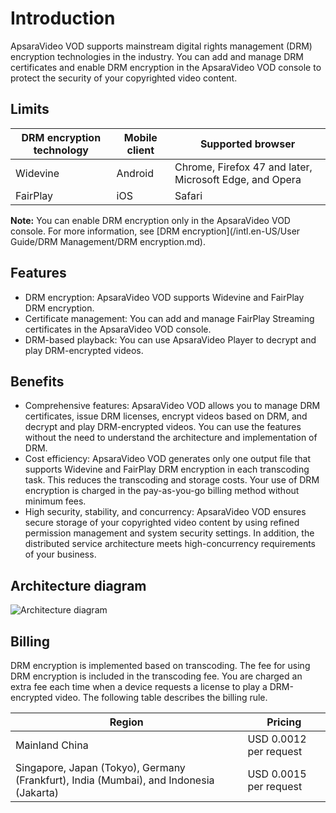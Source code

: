 # Introduction

ApsaraVideo VOD supports mainstream digital rights management \(DRM\) encryption technologies in the industry. You can add and manage DRM certificates and enable DRM encryption in the ApsaraVideo VOD console to protect the security of your copyrighted video content.

## Limits

|DRM encryption technology|Mobile client|Supported browser|
|-------------------------|-------------|-----------------|
|Widevine|Android|Chrome, Firefox 47 and later, Microsoft Edge, and Opera|
|FairPlay|iOS|Safari|

**Note:** You can enable DRM encryption only in the ApsaraVideo VOD console. For more information, see [DRM encryption](/intl.en-US/User Guide/DRM Management/DRM encryption.md).

## Features

-   DRM encryption: ApsaraVideo VOD supports Widevine and FairPlay DRM encryption.
-   Certificate management: You can add and manage FairPlay Streaming certificates in the ApsaraVideo VOD console.
-   DRM-based playback: You can use ApsaraVideo Player to decrypt and play DRM-encrypted videos.

## Benefits

-   Comprehensive features: ApsaraVideo VOD allows you to manage DRM certificates, issue DRM licenses, encrypt videos based on DRM, and decrypt and play DRM-encrypted videos. You can use the features without the need to understand the architecture and implementation of DRM.
-   Cost efficiency: ApsaraVideo VOD generates only one output file that supports Widevine and FairPlay DRM encryption in each transcoding task. This reduces the transcoding and storage costs. Your use of DRM encryption is charged in the pay-as-you-go billing method without minimum fees.
-   High security, stability, and concurrency: ApsaraVideo VOD ensures secure storage of your copyrighted video content by using refined permission management and system security settings. In addition, the distributed service architecture meets high-concurrency requirements of your business.

## Architecture diagram

![Architecture diagram](https://static-aliyun-doc.oss-cn-hangzhou.aliyuncs.com/assets/img/en-US/5535794061/p177190.jpg)

## Billing

DRM encryption is implemented based on transcoding. The fee for using DRM encryption is included in the transcoding fee. You are charged an extra fee each time when a device requests a license to play a DRM-encrypted video. The following table describes the billing rule.

|Region|Pricing|
|------|-------|
|Mainland China|USD 0.0012 per request|
|Singapore, Japan \(Tokyo\), Germany \(Frankfurt\), India \(Mumbai\), and Indonesia \(Jakarta\)|USD 0.0015 per request|

